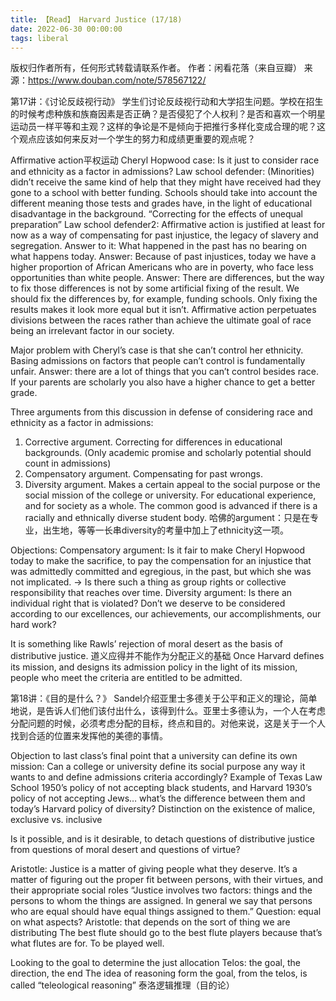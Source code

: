 ```yaml
---
title: 【Read】 Harvard Justice (17/18) 
date: 2022-06-30 00:00:00
tags: liberal
---
```


版权归作者所有，任何形式转载请联系作者。
作者：闲看花落（来自豆瓣）
来源：https://www.douban.com/note/578567122/




第17讲：《讨论反歧视行动》 
学生们讨论反歧视行动和大学招生问题。学校在招生的时候考虑种族和族裔因素是否正确？是否侵犯了个人权利？是否和喜欢一个明星运动员一样平等和主观？这样的争论是不是倾向于把推行多样化变成合理的呢？这个观点应该如何来反对一个学生的努力和成绩更重要的观点呢？ 

Affirmative action平权运动
Cheryl Hopwood case: Is it just to consider race and ethnicity as a factor in admissions?
Law school defender: (Minorities) didn’t receive the same kind of help that they might have received had they gone to a school with better funding. Schools should take into account the different meaning those tests and grades have, in the light of educational disadvantage in the background. “Correcting for the effects of unequal preparation”
Law school defender2: Affirmative action is justified at least for now as a way of compensating for past injustice, the legacy of slavery and segregation.
Answer to it: What happened in the past has no bearing on what happens today. 
Answer: Because of past injustices, today we have a higher proportion of African Americans who are in poverty, who face less opportunities than white people.
Answer: There are differences, but the way to fix those differences is not by some artificial fixing of the result. We should fix the differences by, for example, funding schools. Only fixing the results makes it look more equal but it isn’t.
Affirmative action perpetuates divisions between the races rather than achieve the ultimate goal of race being an irrelevant factor in our society.

Major problem with Cheryl’s case is that she can’t control her ethnicity. Basing admissions on factors that people can’t control is fundamentally unfair.
Answer: there are a lot of things that you can’t control besides race. If your parents are scholarly you also have a higher chance to get a better grade.

Three arguments from this discussion in defense of considering race and ethnicity as a factor in admissions:
1.	Corrective argument. Correcting for differences in educational backgrounds. (Only academic promise and scholarly potential should count in admissions)
2.	Compensatory argument. Compensating for past wrongs.
1.	Diversity argument. Makes a certain appeal to the social purpose or the social mission of the college or university. For educational experience, and for society as a whole. The common good is advanced if there is a racially and ethnically diverse student body. 哈佛的argument：只是在专业，出生地，等等一长串diversity的考量中加上了ethnicity这一项。

Objections:
Compensatory argument: Is it fair to make Cheryl Hopwood today to make the sacrifice, to pay the compensation for an injustice that was admittedly committed and egregious, in the past, but which she was not implicated. -> Is there such a thing as group rights or collective responsibility that reaches over time.
Diversity argument: Is there an individual right that is violated? Don’t we deserve to be considered according to our excellences, our achievements, our accomplishments, our hard work?

It is something like Rawls’ rejection of moral desert as the basis of distributive justice. 道义应得并不能作为分配正义的基础
Once Harvard defines its mission, and designs its admission policy in the light of its mission, people who meet the criteria are entitled to be admitted. 


第18讲：《目的是什么？》 
Sandel介绍亚里士多德关于公平和正义的理论，简单地说，是告诉人们他们该付出什么，该得到什么。亚里士多德认为，一个人在考虑分配问题的时候，必须考虑分配的目标，终点和目的。对他来说，这是关于一个人找到合适的位置来发挥他的美德的事情。 

Objection to last class’s final point that a university can define its own mission:
Can a college or university define its social purpose any way it wants to and define admissions criteria accordingly?
Example of Texas Law School 1950’s policy of not accepting black students, and Harvard 1930’s policy of not accepting Jews… what’s the difference between them and today’s Harvard policy of diversity?
Distinction on the existence of malice, exclusive vs. inclusive

Is it possible, and is it desirable, to detach questions of distributive justice from questions of moral desert and questions of virtue?

Aristotle:
Justice is a matter of giving people what they deserve. It’s a matter of figuring out the proper fit between persons, with their virtues, and their appropriate social roles
“Justice involves two factors: things and the persons to whom the things are assigned. In general we say that persons who are equal should have equal things assigned to them.”
Question: equal on what aspects?
Aristotle: that depends on the sort of thing we are distributing
The best flute should go to the best flute players because that’s what flutes are for. To be played well.

Looking to the goal to determine the just allocation
Telos: the goal, the direction, the end
The idea of reasoning form the goal, from the telos, is called “teleological reasoning” 泰洛逻辑推理（目的论）
